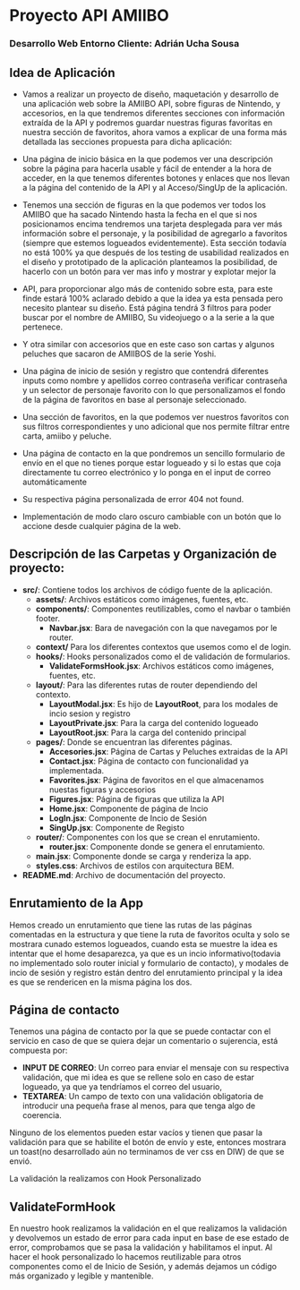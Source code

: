 # Proyecto API AMIIBO 
### Desarrollo Web Entorno Cliente: Adrián Ucha Sousa

## Idea de Aplicación
- Vamos a realizar un proyecto de diseño, maquetación y desarrollo de una aplicación web sobre la AMIIBO API, sobre 
figuras de Nintendo, y accesorios, en la que tendremos diferentes secciones con información extraída de la API y 
podremos guardar nuestras figuras favoritas en nuestra sección de favoritos, ahora vamos a explicar de una forma más 
detallada las secciones propuesta para dicha aplicación:

- Una página de inicio básica en la que podemos ver una descripción sobre la página para hacerla usable y fácil de 
entender a la hora de acceder, en la que tenemos diferentes botones y enlaces que nos llevan a la página del contenido 
de la API y al Acceso/SingUp de la aplicación.

- Tenemos una sección de figuras en la que podemos ver todos los
AMIIBO que ha sacado Nintendo hasta la fecha en el que si nos
posicionamos encima tendremos una tarjeta desplegada para ver más
información sobre el personaje, y la posibilidad de agregarlo a favoritos
(siempre que estemos logueados evidentemente). Esta sección todavía
no está 100% ya que después de los testing de usabilidad realizados en
el diseño y prototipado de la aplicación planteamos la posibilidad, de
hacerlo con un botón para ver mas info y mostrar y explotar mejor la

- API, para proporcionar algo más de contenido sobre esta, para este
finde estará 100% aclarado debido a que la idea ya esta pensada pero
necesito plantear su diseño.
Está página tendrá 3 filtros para poder buscar por el nombre de
AMIIBO, Su videojuego o a la serie a la que pertenece.

- Y otra similar con accesorios que en este caso son cartas y algunos
peluches que sacaron de AMIIBOS de la serie Yoshi.

- Una página de inicio de sesión y registro que contendrá diferentes
inputs como nombre y apellidos correo contraseña verificar contraseña
y un selector de personaje favorito con lo que personalizamos el fondo
de la página de favoritos en base al personaje seleccionado.

- Una sección de favoritos, en la que podemos ver nuestros favoritos con
sus filtros correspondientes y uno adicional que nos permite filtrar entre
carta, amiibo y peluche.

- Una página de contacto en la que pondremos un sencillo formulario
de envío en el que no tienes porque estar logueado y si lo estas que coja
directamente tu correo electrónico y lo ponga en el input de correo
automáticamente

- Su respectiva página personalizada de error 404 not found.

- Implementación de modo claro oscuro cambiable con un botón que lo
accione desde cualquier página de la web.



## Descripción de las Carpetas y Organización de proyecto:

- **src/**: Contiene todos los archivos de código fuente de la aplicación.
    - **assets/**: Archivos estáticos como imágenes, fuentes, etc.
    - **components/**: Componentes reutilizables, como el navbar o también footer.
      - **Navbar.jsx**: Bara de navegación con la que navegamos por le router.
    - **context/** Para los diferentes contextos que usemos como el de login.
    - **hooks/**: Hooks personalizados como el de validación de formularios.
      - **ValidateFormsHook.jsx**: Archivos estáticos como imágenes, fuentes, etc.
    - **layout/**: Para las diferentes rutas de router dependiendo del contexto.
      - **LayoutModal.jsx**: Es hijo de **LayoutRoot**, para los modales de incio sesion y registro
      - **LayoutPrivate.jsx**: Para la carga del contenido logueado
      - **LayoutRoot.jsx**: Para la carga del contenido principal
    - **pages/**: Donde se encuentran las diferentes páginas.
      - **Accesories.jsx**: Página de Cartas y Peluches extraidas de la API
      - **Contact.jsx**: Página de contacto con funcionalidad ya implementada.
      - **Favorites.jsx**: Página de favoritos en el que almacenamos nuestas figuras y accesorios
      - **Figures.jsx**: Página de figuras que utiliza la API
      - **Home.jsx**: Componente de página de Incio
      - **LogIn.jsx**: Componente de Incio de Sesión
      - **SingUp.jsx**: Componente de Registo
    - **router/**: Componentes con los que se crean el enrutamiento.
      - **router.jsx**: Componente donde se genera el enrutamiento.
    - **main.jsx**: Componente donde se carga y renderiza la app.
    - **styles.css**: Archivos de estilos con arquitectura BEM.
- **README.md**: Archivo de documentación del proyecto.

## Enrutamiento de la App
Hemos creado un enrutamiento que tiene las rutas de las páginas comentadas en la estructura y que tiene la ruta de 
favoritos oculta y solo se mostrara cunado estemos logueados, cuando esta se muestre la idea es intentar que el home 
desaparezca, ya que es un incio informativo(todavia no implementado solo router inicial y formulario de contacto), y 
modales de incio de sesión y registro están dentro del enrutamiento principal y la idea es que se rendericen en la misma
página los dos.

## Página de contacto
Tenemos una página de contacto por la que se puede contactar con el servicio en caso de que se quiera dejar un 
comentario o sujerencia, está compuesta por:
  - **INPUT DE CORREO**: Un correo para enviar el mensaje con su respectiva validación, que mi idea es que se rellene 
solo en caso de estar logueado, ya que ya tendríamos el correo del usuario,
  - **TEXTAREA**: Un campo de texto con una validación obligatoria de introducir una pequeña frase al menos, para que 
tenga algo de coerencia.

Ninguno de los elementos pueden estar vacíos y tienen que pasar la validación para que se habilite el botón de envío
y este, entonces mostrara un toast(no desarrollado aún no terminamos de ver css en DIW) de que se envió.

La validación la realizamos con Hook Personalizado

## ValidateFormHook
En nuestro hook realizamos la validación en el que realizamos la validación y devolvemos un estado de error
para cada input en base de ese estado de error, comprobamos que se pasa la validación y habilitamos el input.
Al hacer el hook personalizado lo hacemos reutilizable para otros componentes como el de Inicio de Sesión, y además
dejamos un código más organizado y legible y mantenible.